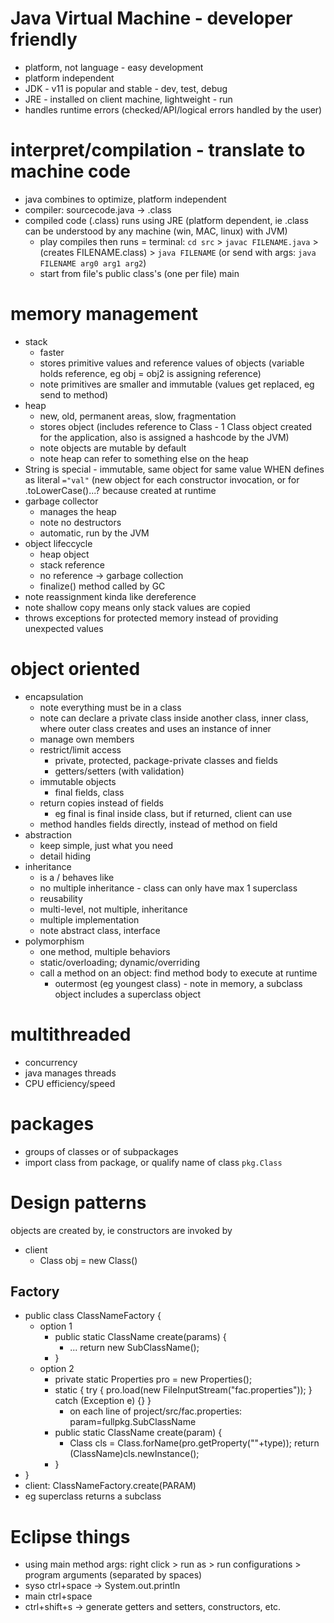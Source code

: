 # Java Virtual Machine - developer friendly
* platform, not language - easy development
* platform independent
* JDK - v11 is popular and stable - dev, test, debug
* JRE - installed on client machine, lightweight - run
* handles runtime errors (checked/API/logical errors handled by the user)

# interpret/compilation - translate to machine code
* java combines to optimize, platform independent
* compiler: sourcecode.java -> .class
* compiled code (.class) runs using JRE (platform dependent, ie .class can be understood by any machine (win, MAC, linux) with JVM)
  * play compiles then runs = terminal: `cd src` > `javac FILENAME.java` > (creates FILENAME.class) > `java FILENAME` (or send with args: `java FILENAME arg0 arg1 arg2`)
  * start from file's public class's (one per file) main

# memory management
* stack
  * faster
  * stores primitive values and reference values of objects (variable holds reference, eg obj = obj2 is assigning reference)
  * note primitives are smaller and immutable (values get replaced, eg send to method)
* heap
  * new, old, permanent areas, slow, fragmentation
  * stores object (includes reference to Class - 1 Class object created for the application, also is assigned a hashcode by the JVM)
  * note objects are mutable by default
  * note heap can refer to something else on the heap
* String is special - immutable, same object for same value WHEN defines as literal `="val"` (new object for each constructor invocation, or for .toLowerCase()...? because created at runtime
* garbage collector
  * manages the heap
  * note no destructors
  * automatic, run by the JVM
* object lifeccycle
  * heap object
  * stack reference
  * no reference -> garbage collection
  * finalize() method called by GC
* note reassignment kinda like dereference
* note shallow copy means only stack values are copied
* throws exceptions for protected memory instead of providing unexpected values

# object oriented
* encapsulation
  * note everything must be in a class
  * note can declare a private class inside another class, inner class, where outer class creates and uses an instance of inner
  * manage own members
  * restrict/limit access
    * private, protected, package-private classes and fields
    * getters/setters (with validation)
  * immutable objects
    * final fields, class
  * return copies instead of fields
    * eg final is final inside class, but if returned, client can use
  * method handles fields directly, instead of method on field
* abstraction
  * keep simple, just what you need
  * detail hiding
* inheritance
  * is a / behaves like
  * no multiple inheritance - class can only have max 1 superclass
  * reusability
  * multi-level, not multiple, inheritance
  * multiple implementation
  * note abstract class, interface
* polymorphism
  * one method, multiple behaviors
  * static/overloading; dynamic/overriding
  * call a method on an object: find method body to execute at runtime
    * outermost (eg youngest class) - note in memory, a subclass object includes a superclass object

# multithreaded
* concurrency
* java manages threads
* CPU efficiency/speed

# packages
* groups of classes or of subpackages
* import class from package, or qualify name of class `pkg.Class`

# Design patterns
objects are created by, ie constructors are invoked by
* client
  * Class obj = new Class()
## Factory
* public class ClassNameFactory {
  * option 1
    * public static ClassName create(params) {
      * ... return new SubClassName();
    * }
  * option 2
    * private static Properties pro = new Properties();
    * static { try { pro.load(new FileInputStream("fac.properties")); } catch (Exception e) {} }
      * on each line of project/src/fac.properties: param=fullpkg.SubClassName
    * public static ClassName create(param) {
      * Class cls = Class.forName(pro.getProperty(""+type)); return (ClassName)cls.newInstance();
    * }
* }
* client: ClassNameFactory.create(PARAM)
* eg superclass returns a subclass

# Eclipse things
* using main method args: right click > run as > run configurations > program arguments (separated by spaces)
* syso ctrl+space -> System.out.println
* main ctrl+space
* ctrl+shift+s -> generate getters and setters, constructors, etc.
